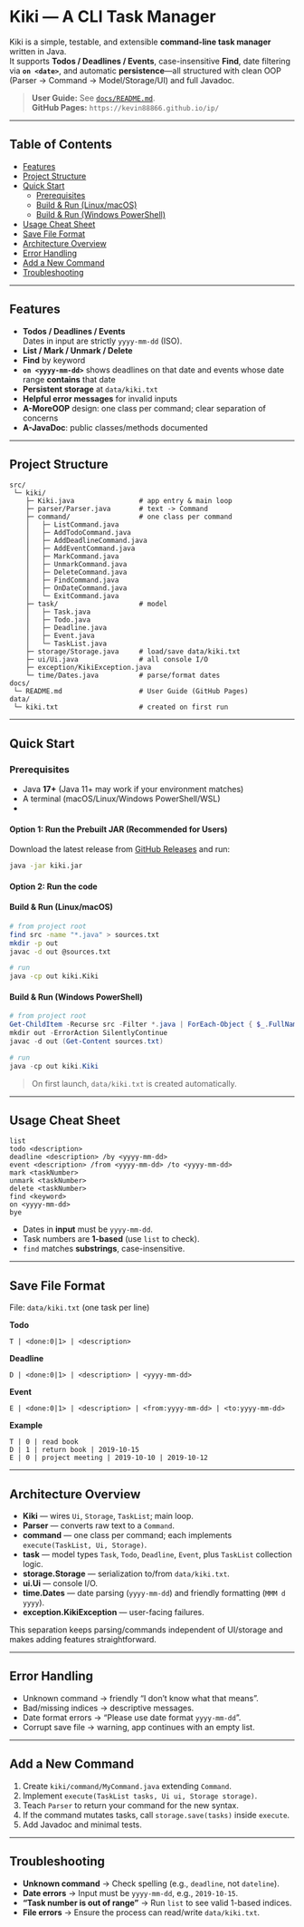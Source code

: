 # Kiki — A CLI Task Manager

Kiki is a simple, testable, and extensible **command-line task manager** written in Java.  
It supports **Todos / Deadlines / Events**, case-insensitive **Find**, date filtering via **`on <date>`**, and automatic **persistence**—all structured with clean OOP (Parser → Command → Model/Storage/UI) and full Javadoc.

> **User Guide:** See [`docs/README.md`](docs/README.md).  
> **GitHub Pages:** `https://kevin88866.github.io/ip/`

---

## Table of Contents
- [Features](#features)
- [Project Structure](#project-structure)
- [Quick Start](#quick-start)
    - [Prerequisites](#prerequisites)
    - [Build & Run (Linux/macOS)](#build--run-linuxmacos)
    - [Build & Run (Windows PowerShell)](#build--run-windows-powershell)
- [Usage Cheat Sheet](#usage-cheat-sheet)
- [Save File Format](#save-file-format)
- [Architecture Overview](#architecture-overview)
- [Error Handling](#error-handling)
- [Add a New Command](#add-a-new-command)
- [Troubleshooting](#troubleshooting)

---

## Features
- **Todos / Deadlines / Events**  
  Dates in input are strictly `yyyy-mm-dd` (ISO).
- **List / Mark / Unmark / Delete**
- **Find** by keyword
- **`on <yyyy-mm-dd>`** shows deadlines on that date and events whose date range **contains** that date
- **Persistent storage** at `data/kiki.txt`
- **Helpful error messages** for invalid inputs
- **A-MoreOOP** design: one class per command; clear separation of concerns
- **A-JavaDoc**: public classes/methods documented

---

## Project Structure
```
src/
 └─ kiki/
    ├─ Kiki.java                # app entry & main loop
    ├─ parser/Parser.java       # text -> Command
    ├─ command/                 # one class per command
    │   ├─ ListCommand.java
    │   ├─ AddTodoCommand.java
    │   ├─ AddDeadlineCommand.java
    │   ├─ AddEventCommand.java
    │   ├─ MarkCommand.java
    │   ├─ UnmarkCommand.java
    │   ├─ DeleteCommand.java
    │   ├─ FindCommand.java
    │   ├─ OnDateCommand.java
    │   └─ ExitCommand.java
    ├─ task/                    # model
    │   ├─ Task.java
    │   ├─ Todo.java
    │   ├─ Deadline.java
    │   ├─ Event.java
    │   └─ TaskList.java
    ├─ storage/Storage.java     # load/save data/kiki.txt
    ├─ ui/Ui.java               # all console I/O
    ├─ exception/KikiException.java
    └─ time/Dates.java          # parse/format dates
docs/
 └─ README.md                   # User Guide (GitHub Pages)
data/
 └─ kiki.txt                    # created on first run
```

---

## Quick Start

### Prerequisites
- Java **17+** (Java 11+ may work if your environment matches)
- A terminal (macOS/Linux/Windows PowerShell/WSL)
- 
#### Option 1: Run the Prebuilt JAR (Recommended for Users)
Download the latest release from [GitHub Releases](https://github.com/Kevin88866/ip/releases/tag/A-Release) and run:

```bash
java -jar kiki.jar
```

#### Option 2: Run the code

#### Build & Run (Linux/macOS)

```bash
# from project root
find src -name "*.java" > sources.txt
mkdir -p out
javac -d out @sources.txt

# run
java -cp out kiki.Kiki
```

#### Build & Run (Windows PowerShell)
```powershell
# from project root
Get-ChildItem -Recurse src -Filter *.java | ForEach-Object { $_.FullName } | Set-Content sources.txt
mkdir out -ErrorAction SilentlyContinue
javac -d out (Get-Content sources.txt)

# run
java -cp out kiki.Kiki
```

> On first launch, `data/kiki.txt` is created automatically.

---

## Usage Cheat Sheet
```
list
todo <description>
deadline <description> /by <yyyy-mm-dd>
event <description> /from <yyyy-mm-dd> /to <yyyy-mm-dd>
mark <taskNumber>
unmark <taskNumber>
delete <taskNumber>
find <keyword>
on <yyyy-mm-dd>
bye
```
- Dates in **input** must be `yyyy-mm-dd`.
- Task numbers are **1-based** (use `list` to check).
- `find` matches **substrings**, case-insensitive.

---

## Save File Format
File: `data/kiki.txt` (one task per line)

**Todo**
```
T | <done:0|1> | <description>
```

**Deadline**
```
D | <done:0|1> | <description> | <yyyy-mm-dd>
```

**Event**
```
E | <done:0|1> | <description> | <from:yyyy-mm-dd> | <to:yyyy-mm-dd>
```

**Example**
```
T | 0 | read book
D | 1 | return book | 2019-10-15
E | 0 | project meeting | 2019-10-10 | 2019-10-12
```

---

## Architecture Overview
- **Kiki** — wires `Ui`, `Storage`, `TaskList`; main loop.
- **Parser** — converts raw text to a `Command`.
- **command** — one class per command; each implements `execute(TaskList, Ui, Storage)`.
- **task** — model types `Task`, `Todo`, `Deadline`, `Event`, plus `TaskList` collection logic.
- **storage.Storage** — serialization to/from `data/kiki.txt`.
- **ui.Ui** — console I/O.
- **time.Dates** — date parsing (`yyyy-mm-dd`) and friendly formatting (`MMM d yyyy`).
- **exception.KikiException** — user-facing failures.

This separation keeps parsing/commands independent of UI/storage and makes adding features straightforward.

---

## Error Handling
- Unknown command → friendly “I don’t know what that means”.
- Bad/missing indices → descriptive messages.
- Date format errors → “Please use date format `yyyy-mm-dd`”.
- Corrupt save file → warning, app continues with an empty list.

---

## Add a New Command
1. Create `kiki/command/MyCommand.java` extending `Command`.
2. Implement `execute(TaskList tasks, Ui ui, Storage storage)`.
3. Teach `Parser` to return your command for the new syntax.
4. If the command mutates tasks, call `storage.save(tasks)` inside `execute`.
5. Add Javadoc and minimal tests.

---

## Troubleshooting
- **Unknown command** → Check spelling (e.g., `deadline`, not `dateline`).
- **Date errors** → Input must be `yyyy-mm-dd`, e.g., `2019-10-15`.
- **“Task number is out of range”** → Run `list` to see valid 1-based indices.
- **File errors** → Ensure the process can read/write `data/kiki.txt`.
